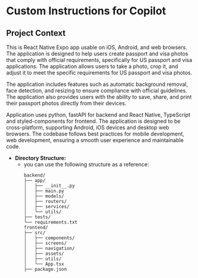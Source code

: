 # Custom Instructions for Copilot

## Project Context
This is React Native Expo app usable on iOS, Android, and web browsers.
The application is designed to help users create passport and visa photos that comply with official requirements, specifically for US passport and visa applications.
The application allows users to take a photo, crop it, and adjust it to meet the specific requirements for US passport and visa photos.

The application includes features such as automatic background removal, face detection, and resizing to ensure compliance with official guidelines.
The application also provides users with the ability to save, share, and print their passport photos directly from their devices.

Application uses python, fastAPI for backend and React Native, TypeScript and styled-components for frontend.
The application is designed to be cross-platform, supporting Android, iOS devices and desktop web browsers. 
The codebase follows best practices for mobile development, web development, ensuring a smooth user experience and maintainable code.

* **Directory Structure:**
    * you can use the following structure as a reference:
        ```
        backend/
        ├── app/
        │   ├── __init__.py
        │   ├── main.py
        │   ├── models/
        │   ├── routers/
        │   ├── services/
        │   └── utils/
        ├── tests/
        └── requirements.txt
        frontend/
        ├── src/
        │   ├── components/
        │   ├── screens/
        │   ├── navigation/
        │   ├── assets/
        │   ├── utils/    
        │   └── App.tsx
        ├── package.json 
        ```